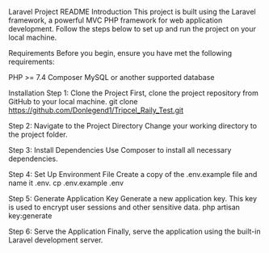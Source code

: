 Laravel Project README
Introduction
This project is built using the Laravel framework, a powerful MVC PHP framework for web application development. Follow the steps below to set up and run the project on your local machine.


Requirements
Before you begin, ensure you have met the following requirements:

PHP >= 7.4
Composer
MySQL or another supported database


Installation
Step 1: Clone the Project
First, clone the project repository from GitHub to your local machine.
git clone https://github.com/Donlegend1/Tripcel_Raily_Test.git


Step 2: Navigate to the Project Directory
Change your working directory to the project folder.

Step 3: Install Dependencies
Use Composer to install all necessary dependencies.

Step 4: Set Up Environment File
Create a copy of the .env.example file and name it .env.
cp .env.example .env

Step 5: Generate Application Key
Generate a new application key. This key is used to encrypt user sessions and other sensitive data.
php artisan key:generate

Step 6: Serve the Application
Finally, serve the application using the built-in Laravel development server.

